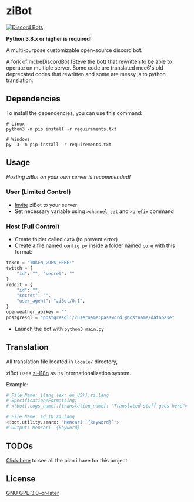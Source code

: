 # ziBot

[![Discord Bots](https://top.gg/api/widget/status/740122842988937286.svg)](https://top.gg/bot/740122842988937286)

**Python 3.8.x or higher is required!** 

A multi-purpose customizable open-source discord bot.

A fork of mcbeDiscordBot (Steve the bot) that rewritten to be able to operate on multiple server. Some code are translated mee6's old deprecated codes that rewritten and some are messy js to python translation.

## Dependencies
To install the dependencies, you can use this command:
```
# Linux
python3 -m pip install -r requirements.txt

# Windows
py -3 -m pip install -r requirements.txt
```

## Usage
*Hosting ziBot on your own server is recommended!*
### User (Limited Control)
- [Invite](https://discord.com/api/oauth2/authorize?client_id=740122842988937286&permissions=470153334&scope=bot) ziBot to your server
- Set necessary variable using `>channel set` and `>prefix` command

### Host (Full Control)
- Create folder called `data` (to prevent error)
- Create a file named `config.py` inside a folder named `core` with this format:
```python
token = "TOKEN_GOES_HERE!"
twitch = {
    "id": "", "secret": ""
}
reddit = {
    "id": "",
    "secret": "",
    "user_agent": "ziBot/0.1",
}
openweather_apikey = ""
postgresql = "postgresql://username:password!@hostname/database"
```
- Launch the bot with ```python3 main.py```

## Translation
All translation file located in `locale/` directory,

ziBot uses [zi-i18n](https://github.com/ZiRO-Bot/zi-i18n) as its Internationalization system.

Example:
```python
# File Name: [lang (ex: en_US)].zi.lang
# Specification/Formatting: 
# <!bot[.cogs_name].[translation_name]: "Translated stuff goes here">

# File Name: id_ID.zi.lang
<!bot.utility.searx: "Mencari `{keyword}`">
# Output: Mencari `{keyword}`
```

## TODOs
[Click here](https://github.com/null2264/ziBot/projects) to see all the plan i have for this project.

## License
[GNU GPL-3.0-or-later](https://github.com/null2264/ziBot/blob/master/LICENSE)
